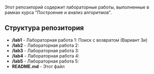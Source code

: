 Этот репозиторий содержит лабораторные работы, выполненные в рамках курса "Построение и анализ алгоритмов".

## Структура репозитория

- **/lab1** - Лабораторная работа 1: Поиск с возвратом (Вариант 3и)
- **/lab2** - Лабораторная работа 2: 
- **/lab3** - Лабораторная работа 3: 
- **/lab4** - Лабораторная работа 4: 
- **/lab5** - Лабораторная работа 5: 
- **README.md** - Этот файл